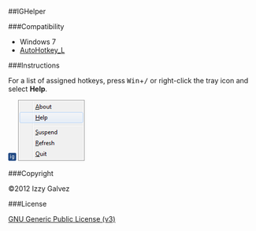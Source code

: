 ##IGHelper

###Compatibility

- Windows 7
- [AutoHotkey_L](http://l.autohotkey.net/)

###Instructions

For a list of assigned hotkeys, press <kbd>Win</kbd>+<kbd>/</kbd> or right-click the tray icon and select **Help**.

![icon](https://github.com/iglvzx/IGHelper/raw/master/readme/icon.png)&nbsp;![menu](https://github.com/iglvzx/IGHelper/raw/master/readme/menu.png)

###Copyright

&copy;2012 Izzy Galvez

###License

[GNU Generic Public License (v3)](https://www.gnu.org/licenses/gpl-3.0.txt)